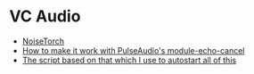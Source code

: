 # VC Audio

- [NoiseTorch](https://github.com/lawl/NoiseTorch)
- [How to make it work with PulseAudio's module-echo-cancel](https://github.com/lawl/NoiseTorch/wiki/Echo-cancellation)
- [The script based on that which I use to autostart all of this](https://github.com/Kleinjohann/dotfiles/blob/09967064b07cd4bbded9c8d64d57b2e4d30d7bbe/config/i3.xsymlink/scripts/denoise_mic.sh)
